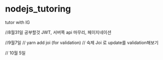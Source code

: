 # nodejs_tutoring

tutor with IG


//8월31일 공부할것 JWT, 서버쪽 api 마무리, 페이지네이션 

//9월7일 
// yarn add joi  (for validation)
// 숙제 Joi 로 update를 validation해보기 

// 10월 5일
